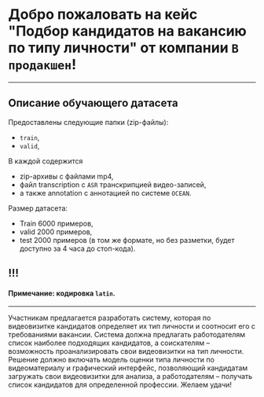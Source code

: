 # Добро пожаловать на кейс "Подбор кандидатов на вакансию по типу личности" от компании ```В продакшен```!
***
## Описание обучающего датасета

Предоставлены следующие папки (zip-файлы):
- ```train```, 
- ```valid```, 

В каждой содержится 
- zip-архивы с файлами mp4, 
- файл transcription с ```ASR``` транскрипцией видео-записей, 
- а также annotation с аннотацией по системе ```OCEAN```. 

Размер датасета:
- Train 6000 примеров, 
- valid 2000 примеров, 
- test 2000 примеров (в том же формате, но без разметки, будет доступно за 4 часа до стоп-кода).

## !!!
#### Примечание: кодировка ```latin```.


***
Участникам предлагается разработать систему, которая по видеовизитке кандидатов определяет их тип личности и соотносит его с требованиями вакансии. Система должна предлагать работодателям список наиболее подходящих кандидатов, а соискателям – возможность проанализировать свои видеовизитки на тип личности. Решение должно включать модель оценки типа личности по видеоматериалу и графический интерфейс, позволяющий кандидатам загружать свои видеовизитки для анализа, а работодателям – получать список кандидатов для определенной профессии.
Желаем удачи!